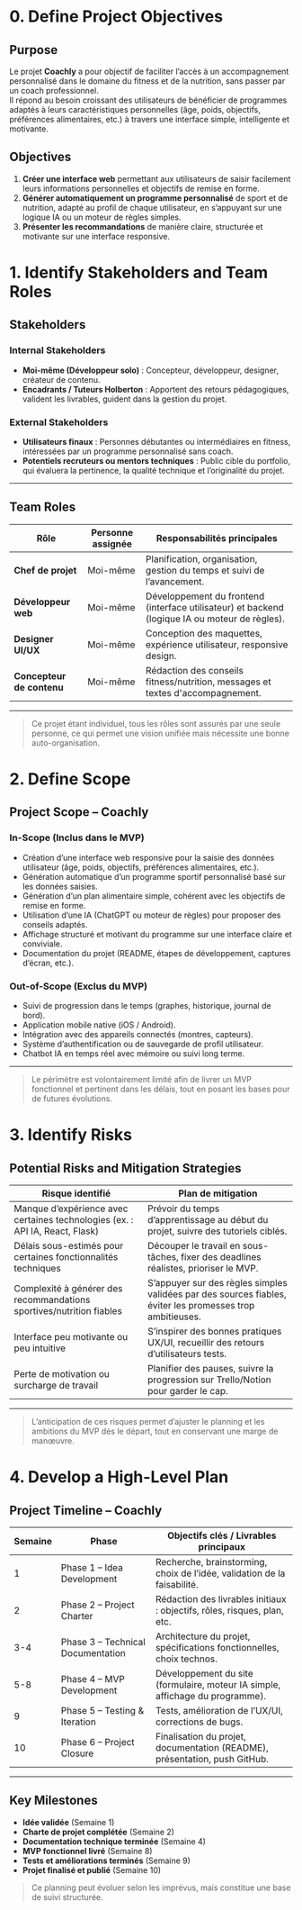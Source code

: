 # 0. Define Project Objectives

## Purpose

Le projet **Coachly** a pour objectif de faciliter l’accès à un accompagnement personnalisé dans le domaine du fitness et de la nutrition, sans passer par un coach professionnel.  
Il répond au besoin croissant des utilisateurs de bénéficier de programmes adaptés à leurs caractéristiques personnelles (âge, poids, objectifs, préférences alimentaires, etc.) à travers une interface simple, intelligente et motivante.

## Objectives

1. **Créer une interface web** permettant aux utilisateurs de saisir facilement leurs informations personnelles et objectifs de remise en forme.
2. **Générer automatiquement un programme personnalisé** de sport et de nutrition, adapté au profil de chaque utilisateur, en s’appuyant sur une logique IA ou un moteur de règles simples.
3. **Présenter les recommandations** de manière claire, structurée et motivante sur une interface responsive.

# 1. Identify Stakeholders and Team Roles

## Stakeholders

### Internal Stakeholders
- **Moi-même (Développeur solo)** : Concepteur, développeur, designer, créateur de contenu.
- **Encadrants / Tuteurs Holberton** : Apportent des retours pédagogiques, valident les livrables, guident dans la gestion du projet.

### External Stakeholders
- **Utilisateurs finaux** : Personnes débutantes ou intermédiaires en fitness, intéressées par un programme personnalisé sans coach.
- **Potentiels recruteurs ou mentors techniques** : Public cible du portfolio, qui évaluera la pertinence, la qualité technique et l’originalité du projet.

---

## Team Roles

| Rôle                     | Personne assignée     | Responsabilités principales                                                                 |
|--------------------------|-----------------------|----------------------------------------------------------------------------------------------|
| **Chef de projet**       | Moi-même              | Planification, organisation, gestion du temps et suivi de l’avancement.                     |
| **Développeur web**      | Moi-même              | Développement du frontend (interface utilisateur) et backend (logique IA ou moteur de règles). |
| **Designer UI/UX**       | Moi-même              | Conception des maquettes, expérience utilisateur, responsive design.                        |
| **Concepteur de contenu**| Moi-même              | Rédaction des conseils fitness/nutrition, messages et textes d'accompagnement.              |

---

> Ce projet étant individuel, tous les rôles sont assurés par une seule personne, ce qui permet une vision unifiée mais nécessite une bonne auto-organisation.

# 2. Define Scope

## Project Scope – Coachly

### In-Scope (Inclus dans le MVP)
- Création d’une interface web responsive pour la saisie des données utilisateur (âge, poids, objectifs, préférences alimentaires, etc.).
- Génération automatique d’un programme sportif personnalisé basé sur les données saisies.
- Génération d’un plan alimentaire simple, cohérent avec les objectifs de remise en forme.
- Utilisation d’une IA (ChatGPT ou moteur de règles) pour proposer des conseils adaptés.
- Affichage structuré et motivant du programme sur une interface claire et conviviale.
- Documentation du projet (README, étapes de développement, captures d’écran, etc.).

### Out-of-Scope (Exclus du MVP)
- Suivi de progression dans le temps (graphes, historique, journal de bord).
- Application mobile native (iOS / Android).
- Intégration avec des appareils connectés (montres, capteurs).
- Système d’authentification ou de sauvegarde de profil utilisateur.
- Chatbot IA en temps réel avec mémoire ou suivi long terme.

---

> Le périmètre est volontairement limité afin de livrer un MVP fonctionnel et pertinent dans les délais, tout en posant les bases pour de futures évolutions.

# 3. Identify Risks

## Potential Risks and Mitigation Strategies

| Risque identifié                                                                 | Plan de mitigation                                                                 |
|----------------------------------------------------------------------------------|-------------------------------------------------------------------------------------|
|  Manque d’expérience avec certaines technologies (ex. : API IA, React, Flask) | Prévoir du temps d’apprentissage au début du projet, suivre des tutoriels ciblés.  |
|  Délais sous-estimés pour certaines fonctionnalités techniques                 | Découper le travail en sous-tâches, fixer des deadlines réalistes, prioriser le MVP.|
|  Complexité à générer des recommandations sportives/nutrition fiables          | S’appuyer sur des règles simples validées par des sources fiables, éviter les promesses trop ambitieuses. |
|  Interface peu motivante ou peu intuitive                                     | S’inspirer des bonnes pratiques UX/UI, recueillir des retours d’utilisateurs tests. |
|  Perte de motivation ou surcharge de travail                                  | Planifier des pauses, suivre la progression sur Trello/Notion pour garder le cap.  |

---

> L’anticipation de ces risques permet d’ajuster le planning et les ambitions du MVP dès le départ, tout en conservant une marge de manœuvre.


# 4. Develop a High-Level Plan

## Project Timeline – Coachly

| Semaine | Phase                            | Objectifs clés / Livrables principaux                                         |
|---------|----------------------------------|-------------------------------------------------------------------------------|
| 1       | Phase 1 – Idea Development     | Recherche, brainstorming, choix de l’idée, validation de la faisabilité.     |
| 2       | Phase 2 – Project Charter      | Rédaction des livrables initiaux : objectifs, rôles, risques, plan, etc.     |
| 3-4     | Phase 3 – Technical Documentation| Architecture du projet, spécifications fonctionnelles, choix technos.        |
| 5-8     | Phase 4 – MVP Development        | Développement du site (formulaire, moteur IA simple, affichage du programme).|
| 9       | Phase 5 – Testing & Iteration    | Tests, amélioration de l’UX/UI, corrections de bugs.                         |
| 10      | Phase 6 – Project Closure        | Finalisation du projet, documentation (README), présentation, push GitHub.   |

---

## Key Milestones

- **Idée validée** (Semaine 1)
- **Charte de projet complétée** (Semaine 2)
- **Documentation technique terminée** (Semaine 4)
- **MVP fonctionnel livré** (Semaine 8)
- **Tests et améliorations terminés** (Semaine 9)
- **Projet finalisé et publié** (Semaine 10)

> Ce planning peut évoluer selon les imprévus, mais constitue une base de suivi structurée.
